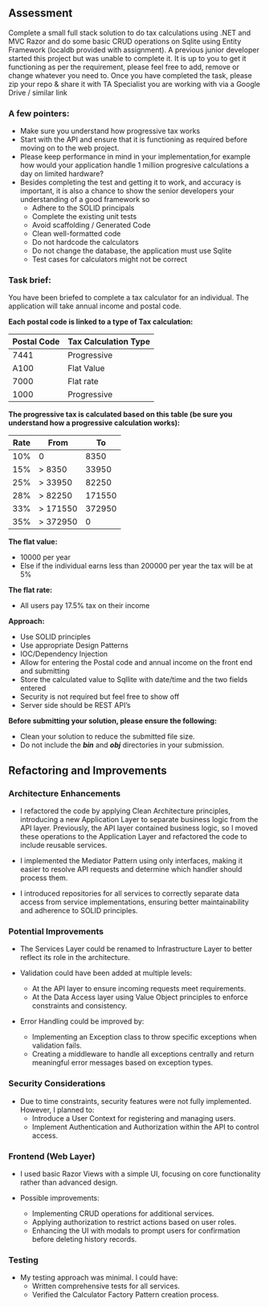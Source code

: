 ## Assessment

Complete a small full stack solution to do tax calculations using .NET and MVC Razor and do some basic CRUD
operations on Sqlite using Entity Framework (localdb provided with assignment).
A previous junior developer started this project but was unable to complete it.
It is up to you to get it functioning as per the requirement, please feel free to add, remove or change whatever you need to.
Once you have completed the task, please zip your repo & share it with TA Specialist you are working with via a Google Drive / similar link

### A few pointers:

* Make sure you understand how progressive tax works
* Start with the API and ensure that it is functioning as required before moving on to the web project.
* Please keep performance in mind in your implementation,for example how would your application handle 1 million progresive calculations a day on limited hardware?
* Besides completing the test and getting it to work, and accuracy is important, it is also a chance to show the senior developers your understanding of a good framework so
  * Adhere to the SOLID principals
  * Complete the existing unit tests
  * Avoid scaffolding / Generated Code
  * Clean well-formatted code
  * Do not hardcode the calculators
  * Do not change the database, the application must use Sqlite
  * Test cases for calculators might not be correct

### Task brief:

You have been briefed to complete a tax calculator for an individual. The application will take annual income and postal code.

**Each postal code is linked to a type of Tax calculation:**

| Postal Code | Tax Calculation Type |
|-------------|----------------------|
| 7441        | Progressive          |
| A100        | Flat Value           |
| 7000        | Flat rate            |
| 1000        | Progressive          |

**The progressive tax is calculated based on this table (be sure you understand how a progressive calculation works):**

| Rate | From      | To     | 
|------|-----------|--------|
| 10%  | 0         | 8350   |
| 15%  | \> 8350      | 33950  |    
| 25%  | \> 33950     | 82250  |                      
| 28%  | \> 82250     | 171550 |  
| 33%  | \> 171550    | 372950 | 
| 35%  | \> 372950 | 0      |


**The flat value:**
* 10000 per year
* Else if the individual earns less than 200000 per year the tax will be at 5%

**The flat rate:**
* All users pay 17.5% tax on their income

**Approach:**
* Use SOLID principles
* Use appropriate Design Patterns
* IOC/Dependency Injection
* Allow for entering the Postal code and annual income on the front end and submitting
* Store the calculated value to Sqllite with date/time and the two fields entered
* Security is not required but feel free to show off
* Server side should be REST API’s

**Before submitting your solution, please ensure the following:**
* Clean your solution to reduce the submitted file size.
* Do not include the ***bin*** and ***obj*** directories in your submission.



## Refactoring and Improvements

### Architecture Enhancements

* I refactored the code by applying Clean Architecture principles, introducing a new Application Layer to separate business logic from the API layer. Previously, the API layer contained business logic, so I moved these operations to the Application Layer and refactored the code to include reusable services.

* I implemented the Mediator Pattern using only interfaces, making it easier to resolve API requests and determine which handler should process them.

* I introduced repositories for all services to correctly separate data access from service implementations, ensuring better maintainability and adherence to SOLID principles.


### Potential Improvements

* The Services Layer could be renamed to Infrastructure Layer to better reflect its role in the architecture.

* Validation could have been added at multiple levels:
    * At the API layer to ensure incoming requests meet requirements.
    * At the Data Access layer using Value Object principles to enforce constraints and consistency.

* Error Handling could be improved by:
    * Implementing an Exception class to throw specific exceptions when validation fails.
    * Creating a middleware to handle all exceptions centrally and return meaningful error messages based on exception types.

### Security Considerations

* Due to time constraints, security features were not fully implemented. However, I planned to:
  * Introduce a User Context for registering and managing users.
  * Implement Authentication and Authorization within the API to control access.

### Frontend (Web Layer)
* I used basic Razor Views with a simple UI, focusing on core functionality rather than advanced design.

* Possible improvements:
  * Implementing CRUD operations for additional services.
  * Applying authorization to restrict actions based on user roles.
  * Enhancing the UI with modals to prompt users for confirmation before deleting history records.

### Testing

* My testing approach was minimal. I could have:
  * Written comprehensive tests for all services.
  * Verified the Calculator Factory Pattern creation process.

